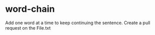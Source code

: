 # word-chain
Add one word at a time to keep continuing the sentence.
Create a pull request on the File.txt
